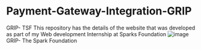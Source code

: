 # Payment-Gateway-Integration-GRIP
GRIP- TSF
This repository has the details of the website that was developed as part of my Web development Internship at Sparks Foundation
![image](https://user-images.githubusercontent.com/43681423/115508763-52efa600-a29b-11eb-9e37-0f3a188dadc0.png)
GRIP- The Spark Foundation 
